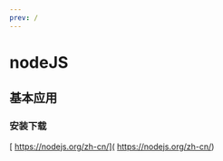 ```yaml
---
prev: /
---
```


# nodeJS

## 基本应用

### 安装下载
[ https://nodejs.org/zh-cn/]( https://nodejs.org/zh-cn/)

